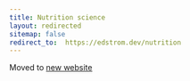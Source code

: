 ```yaml
---
title: Nutrition science
layout: redirected
sitemap: false
redirect_to:  https://edstrom.dev/nutrition
---
```


Moved to [new website](https://edstrom.dev)
